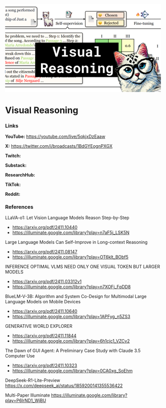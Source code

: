 ![thumbnail](thumbnail.png)

# Visual Reasoning

### Links

**YouTube:** https://youtube.com/live/5qkjxDzEaaw

**X:** https://twitter.com/i/broadcasts/1BdGYEognPXGX

**Twitch:**

**Substack:**

**ResearchHub:**

**TikTok:**

**Reddit:**

### References

LLaVA-o1: Let Vision Language Models Reason Step-by-Step
- https://arxiv.org/pdf/2411.10440
- https://illuminate.google.com/library?play=n7aF5j_LSK5N

Large Language Models Can Self-Improve in Long-context Reasoning
- https://arxiv.org/pdf/2411.08147
- https://illuminate.google.com/library?play=OT6klt_BObf5

INFERENCE OPTIMAL VLMS NEED ONLY ONE VISUAL TOKEN BUT LARGER MODELS
- https://arxiv.org/pdf/2411.03312v1
- https://illuminate.google.com/library?play=n7XOFj_FqDD8

BlueLM-V-3B: Algorithm and System Co-Design for Multimodal Large Language Models on Mobile Devices
- https://arxiv.org/pdf/2411.10640
- https://illuminate.google.com/library?play=1APFyg_n5ZS3

GENERATIVE WORLD EXPLORER
- https://arxiv.org/pdf/2411.11844
- https://illuminate.google.com/library?play=6h1cjc1_VZCv2

The Dawn of GUI Agent: A Preliminary Case Study with Claude 3.5 Computer Use
- https://arxiv.org/pdf/2411.10323
- https://illuminate.google.com/library?play=0CA0xg_SoEhm

DeepSeek-R1-Lite-Preview
https://x.com/deepseek_ai/status/1859200141355536422

Multi-Paper Illuminate
https://illuminate.google.com/library?play=P6lrND1_WjBU
